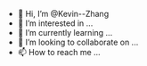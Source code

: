 - 👋 Hi, I’m @Kevin--Zhang
- 👀 I’m interested in ...
- 🌱 I’m currently learning ...
- 💞️ I’m looking to collaborate on ...
- 📫 How to reach me ...

<!---
Kevin--Zhang/Kevin--Zhang is a ✨ special ✨ repository because its `README.md` (this file) appears on your GitHub profile.
You can click the Preview link to take a look at your changes.
--->
